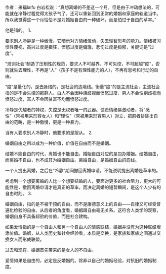 作者：来福laifu 白岩松说：“真想离婚的不差这一个月，但是由于冲动想法的，可能就在冷静过程觉得太孩子气了，还可以重新回到正常的婚姻和家庭的轨道当中。所以我觉得这一个月恰恰不是对婚姻自由的一种破坏，而是怕过于自由的草率。”

他是错的。 1.

要求别人冷静是一种傲慢，它暗示对方情绪激动，失去理智思考的能力。情绪被习惯性蔑视，高兴过度是癫狂，愤怒过度是偏激，悲伤过度是抑郁，关键词是“过度”。

“规训社会”制造了压制性的规范，要求人不可越界，不可失控，不可超越“度”，否则就失去理性，不再是“人”（孩子不是有理性能力的人），不再有思考和行动的自由。

“度”是量化的，是去脉络的，是社会的边境线。衡量“度”的是主流社会，主流社会指的是不会失控的那群人，白人不会因种族歧视而愤怒过度，男人不会性别歧视而愤怒过度，富人不会因贫富不均而愤怒过度。

冷静是优越者的特权，失控是无权者唯一的武器。谴责情绪易激动者，将“感性”（常被用来形容女人）和“理性”（常被用来形容男人）对立，把前者排除出自由的范畴，是一种傲慢，更是一种暴力。

当有人要求别人冷静时，他要求的是服从。 2.

婚姻自由之所以成为一种价值，价值在自由而不是婚姻。

结婚不能自由的时代，离婚也不能自由，婚姻自由对应的是包办婚姻。结婚自由，而离婚不自由，也不成其为婚姻自由。离婚自由，是婚姻自由的底线。

一个人提出离婚，之后在“冷静”期间撤回离婚申请，不能说明提出离婚是草率的。

考虑到一个想要离婚的人比一个想要结婚的人，要面对更多的社会阻力，更大的可能性是，撤回离婚申请才是真正的草率，而决定离婚的短暂瞬间，是这个人少有的自由时刻。 3.

婚姻自由，指的是不被干预的自由，而不是康德意义上的自由——自律又可经受普遍化检验的自由。从后者的角度看，婚姻跟自由毫无关系。这符合人类学的观察，婚姻自身不具备超验的价值，而是社会建构。

如果爱情指的是一个自由人和另一个自由人的情感联结，婚姻并没有为这种联结增添价值。婚姻，从人类历史和社会经验看，本质是交换，是家族和家族之间通过交换女人而形成联盟。

过去和现在，婚姻首先带来的是女人的不自由。

爱情如果是自由的，必定是反婚姻的。除非以自己的婚姻经验，对抗旧的婚姻制度。 



